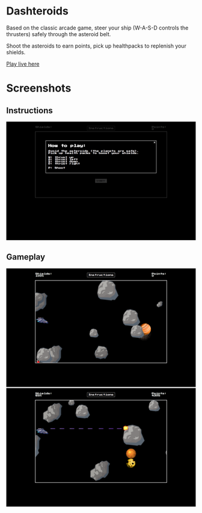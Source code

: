 # Dashteroids

Based on the classic arcade game, steer your ship (W-A-S-D controls the thrusters) safely through the asteroid belt.

Shoot the asteroids to earn points, pick up healthpacks to replenish your shields.

<a href='http://ivanfriedman.co/Dashteroids' >Play live here</a>

# Screenshots

## Instructions
![instructions]

## Gameplay
![gameplay1]
![gameplay2]


[instructions]: screenshots/instructions.png
[gameplay1]: screenshots/gameplay1.png
[gameplay2]: screenshots/gameplay2.png
